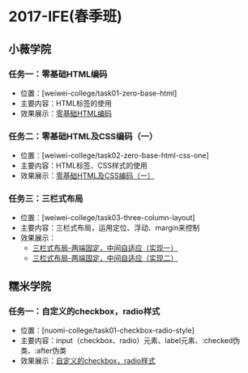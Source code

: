 2017-IFE(春季班)
===============

## 小薇学院

### 任务一：零基础HTML编码

* 位置：[weiwei-college/task01-zero-base-html]
* 主要内容：HTML标签的使用
* 效果展示：[零基础HTML编码](https://fishnon.github.io/2017-ife-spring-class/weiwei-college/task01-zero-base-html/index.html)

### 任务二：零基础HTML及CSS编码（一）

* 位置：[weiwei-college/task02-zero-base-html-css-one]
* 主要内容：HTML标签、CSS样式的使用
* 效果展示：[零基础HTML及CSS编码（一）](https://fishnon.github.io/2017-ife-spring-class/weiwei-college/task02-zero-base-html-css-one/index.html)

### 任务三：三栏式布局

* 位置：[weiwei-college/task03-three-column-layout]
* 主要内容：三栏式布局，运用定位、浮动、margin来控制
* 效果展示：
  * [三栏式布局-两端固定，中间自适应（实现一）](https://fishnon.github.io/2017-ife-spring-class/weiwei-college/task03-three-column-layout/index.html)
  * [三栏式布局-两端固定，中间自适应（实现二）](https://fishnon.github.io/2017-ife-spring-class/weiwei-college/task03-three-column-layout/other-implement/implement-two.html)

## 糯米学院

### 任务一：自定义的checkbox，radio样式

* 位置：[nuomi-college/task01-checkbox-radio-style]
* 主要内容：input（checkbox、radio）元素、label元素、:checked伪类、:after伪类
* 效果展示：[自定义的checkbox，radio样式](https://fishnon.github.io/2017-ife-spring-class/nuomi-college/task01-checkbox-radio-style/index.html)



